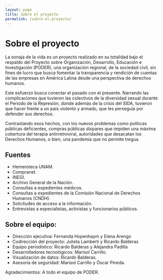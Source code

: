 ```yaml
---
layout: page
title: Sobre el proyecto
permalink: /sobre-el-proyecto/
---
```


# Sobre el proyecto

La sonaja de la vida es un proyecto realizado en su totalidad bajo el respaldo del Proyecto sobre Organización, Desarrollo, Educación e Investigación (PODER), una organización regional, de la sociedad civil, sin fines de lucro que busca fomentar la transparencia y rendición de cuentas de las empresas en América Latina desde una perspectiva de derechos humanos.

Este esfuerzo busca conectar el pasado con el presente. Narrando las complicaciones que tuvieron las colectivos de la diversidad sexual durante el Periodo de la Represión, donde además de la crisis del SIDA, tuvieron que hacer frente a un país violento y armado, que les perseguía por defender sus derechos.

Contrastando esos hechos, con los nuevos problemas como políticas públicas deficientes, compras públicas dispares que impiden una máxima cobertura del terapia antirretroviral, autoridades que desacatan los Derechos Humanos, o bien, una pandemia que no permite tregua.

## Fuentes

- Hemeroteca UNAM.
- Compranet.
- INEGI.
- Archivo General de la Nación.
- Consultas a expedientes médicos.
- Consultas a expedientes de la Comisión Nacional de Derechos Humanos (CNDH).
- Solicitudes de acceso a la información.
- Entrevistas a especialistas, activistas y funcionarios públicos.

## Sobre el equipo:
- Dirección ejecutiva: Fernanda Hopenhaym y Elena Arengo
- Codirección del proyecto: Julieta Lamberti y Ricardo Balderas
- Equipo periodístico: Ricardo Balderas y Alejandra Padilla
- Desarrolladores tecnológicos: Marisol Carrillo.
- Visualización de datos: Ricardo Balderas.
- Asesoría de seguridad: Marisol Carrillo y Óscar Pineda.

Agradecimientos: A todo el equipo de PODER.